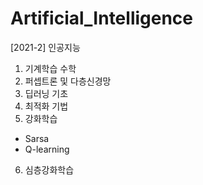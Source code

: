 # Artificial_Intelligence
[2021-2] 인공지능
1. 기계학습 수학
2. 퍼셉트론 및 다층신경망
3. 딥러닝 기초
4. 최적화 기법
5. 강화학습
- Sarsa
- Q-learning
6. 심층강화학습
